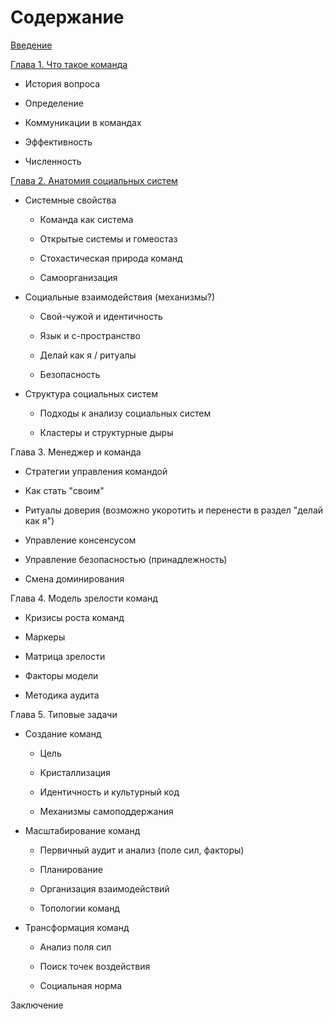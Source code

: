 # Содержание

[Введение](0.intro.md)

[Глава 1. Что такое команда](01.chapter1.md)

- История вопроса

- Определение

- Коммуникации в командах

- Эффективность

- Численность

[Глава 2. Анатомия социальных систем](02.chapter2.md)

- Системные свойства
  
  - Команда как система
  
  - Открытые системы и гомеостаз
  
  - Стохастическая природа команд
  
  - Самоорганизация

- Социальные взаимодействия (механизмы?)
  
  - Свой-чужой и идентичность
  
  - Язык и c-пространство
  
  - Делай как я / ритуалы
  
  - Безопасность

- Структура социальных систем
  
  - Подходы к анализу социальных систем
  
  - Кластеры и структурные дыры

Глава 3. Менеджер и команда

- Стратегии управления командой

- Как стать "своим"

- Ритуалы доверия (возможно укоротить и перенести в раздел "делай как я")

- Управление консенсусом

- Управление безопасностью (принадлежность)

- Смена доминирования

Глава 4. Модель зрелости команд

- Кризисы роста команд

- Маркеры

- Матрица зрелости

- Факторы модели

- Методика аудита

Глава 5. Типовые задачи

- Создание команд
  
  - Цель
  
  - Кристаллизация
  
  - Идентичность и культурный код
  
  - Механизмы самоподдержания

- Масштабирование команд
  
  - Первичный аудит и анализ (поле сил, факторы)
  
  - Планирование
  
  - Организация взаимодействий
  
  - Топологии команд

- Трансформация команд
  
  - Анализ поля сил
  
  - Поиск точек воздействия
  
  - Социальная норма

Заключение
